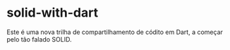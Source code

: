 # solid-with-dart
Este é uma nova trilha de compartilhamento de códito em Dart, a começar pelo tão falado SOLID.
